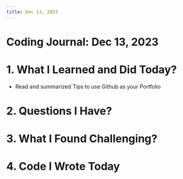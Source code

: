 ```yaml
---
title: Dec 13, 2023
---
```


# Coding Journal: Dec 13, 2023

# 1. What I Learned and Did Today?
- Read and summarized Tips to use Github as your Portfolio

# 2. Questions I Have?

# 3. What I Found Challenging?

# 4. Code I Wrote Today
